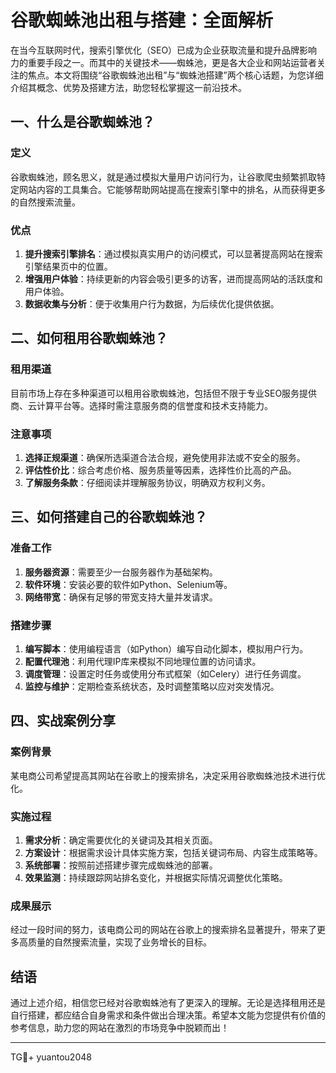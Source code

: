 # 谷歌蜘蛛池出租与搭建：全面解析

在当今互联网时代，搜索引擎优化（SEO）已成为企业获取流量和提升品牌影响力的重要手段之一。而其中的关键技术——蜘蛛池，更是各大企业和网站运营者关注的焦点。本文将围绕“谷歌蜘蛛池出租”与“蜘蛛池搭建”两个核心话题，为您详细介绍其概念、优势及搭建方法，助您轻松掌握这一前沿技术。

## 一、什么是谷歌蜘蛛池？

### 定义
谷歌蜘蛛池，顾名思义，就是通过模拟大量用户访问行为，让谷歌爬虫频繁抓取特定网站内容的工具集合。它能够帮助网站提高在搜索引擎中的排名，从而获得更多的自然搜索流量。

### 优点
1. **提升搜索引擎排名**：通过模拟真实用户的访问模式，可以显著提高网站在搜索引擎结果页中的位置。
2. **增强用户体验**：持续更新的内容会吸引更多的访客，进而提高网站的活跃度和用户体验。
3. **数据收集与分析**：便于收集用户行为数据，为后续优化提供依据。

## 二、如何租用谷歌蜘蛛池？

### 租用渠道
目前市场上存在多种渠道可以租用谷歌蜘蛛池，包括但不限于专业SEO服务提供商、云计算平台等。选择时需注意服务商的信誉度和技术支持能力。

### 注意事项
1. **选择正规渠道**：确保所选渠道合法合规，避免使用非法或不安全的服务。
2. **评估性价比**：综合考虑价格、服务质量等因素，选择性价比高的产品。
3. **了解服务条款**：仔细阅读并理解服务协议，明确双方权利义务。

## 三、如何搭建自己的谷歌蜘蛛池？

### 准备工作
1. **服务器资源**：需要至少一台服务器作为基础架构。
2. **软件环境**：安装必要的软件如Python、Selenium等。
3. **网络带宽**：确保有足够的带宽支持大量并发请求。

### 搭建步骤
1. **编写脚本**：使用编程语言（如Python）编写自动化脚本，模拟用户行为。
2. **配置代理池**：利用代理IP库来模拟不同地理位置的访问请求。
3. **调度管理**：设置定时任务或使用分布式框架（如Celery）进行任务调度。
4. **监控与维护**：定期检查系统状态，及时调整策略以应对突发情况。

## 四、实战案例分享

### 案例背景
某电商公司希望提高其网站在谷歌上的搜索排名，决定采用谷歌蜘蛛池技术进行优化。

### 实施过程
1. **需求分析**：确定需要优化的关键词及其相关页面。
2. **方案设计**：根据需求设计具体实施方案，包括关键词布局、内容生成策略等。
3. **系统部署**：按照前述搭建步骤完成蜘蛛池的部署。
4. **效果监测**：持续跟踪网站排名变化，并根据实际情况调整优化策略。

### 成果展示
经过一段时间的努力，该电商公司的网站在谷歌上的搜索排名显著提升，带来了更多高质量的自然搜索流量，实现了业务增长的目标。

## 结语

通过上述介绍，相信您已经对谷歌蜘蛛池有了更深入的理解。无论是选择租用还是自行搭建，都应结合自身需求和条件做出合理决策。希望本文能为您提供有价值的参考信息，助力您的网站在激烈的市场竞争中脱颖而出！

---

TG💪+ yuantou2048
